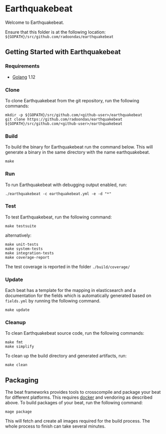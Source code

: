 # Earthquakebeat

Welcome to Earthquakebeat.

Ensure that this folder is at the following location:
`${GOPATH}/src/github.com/radoondas/earthquakebeat`

## Getting Started with Earthquakebeat

### Requirements

* [Golang](https://golang.org/dl/) 1.12


### Clone

To clone Earthquakebeat from the git repository, run the following commands:

```
mkdir -p ${GOPATH}/src/github.com/<github-user>/earthquakebeat
git clone https://github.com/radoondas/earthquakebeat ${GOPATH}/src/github.com/<github-user>/earthquakebeat
```


### Build

To build the binary for Earthquakebeat run the command below. This will generate a binary
in the same directory with the name earthquakebeat.

```
make
```


### Run

To run Earthquakebeat with debugging output enabled, run:

```
./earthquakebeat -c earthquakebeat.yml -e -d "*"
```


### Test

To test Earthquakebeat, run the following command:

```
make testsuite
```

alternatively:
```
make unit-tests
make system-tests
make integration-tests
make coverage-report
```

The test coverage is reported in the folder `./build/coverage/`

### Update

Each beat has a template for the mapping in elasticsearch and a documentation for the fields
which is automatically generated based on `fields.yml` by running the following command.

```
make update
```


### Cleanup

To clean  Earthquakebeat source code, run the following commands:

```
make fmt
make simplify
```

To clean up the build directory and generated artifacts, run:

```
make clean
```

## Packaging

The beat frameworks provides tools to crosscompile and package your beat for different platforms. This requires [docker](https://www.docker.com/) and vendoring as described above. To build packages of your beat, run the following command:

```
mage package
```

This will fetch and create all images required for the build process. The whole process to finish can take several minutes.
